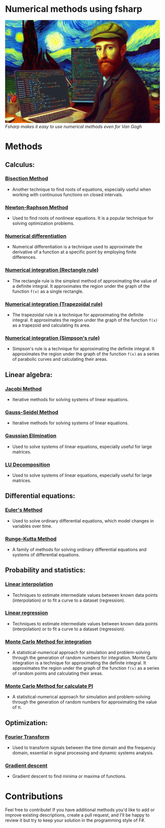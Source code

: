 # Numerical methods using fsharp

![VG using F#](./img/VG.jpeg)
_Fsharp makes it easy to use numerical methods even for Van Gogh_

# Methods

## Calculus:

### [Bisection Method](https://github.com/jonas1ara/Numerical-methods-fs/tree/main/src/Bisection-method)

- Another technique to find roots of equations, especially useful when working with continuous functions on closed intervals.

### [Newton-Raphson Method](https://github.com/jonas1ara/Numerical-methods-fs/tree/main/src/Newton-Raphson-method)

- Used to find roots of nonlinear equations. It is a popular technique for solving optimization problems.

### [Numerical differentiation](https://github.com/jonas1ara/Numerical-methods-fs/tree/main/src/Numerical-differentiation)

- Numerical differentiation is a technique used to approximate the derivative of a function at a specific point by employing finite differences. 

### [Numerical integration (Rectangle rule)](https://github.com/jonas1ara/Numerical-methods-fs/tree/main/src/Numerical-integration-rectangle-rule)

- The rectangle rule is the simplest method of approximating the value of a definite integral. It approximates the region under the graph of the function `f(x)` as a single rectangle.

### [Numerical integration (Trapezoidal rule)](https://github.com/jonas1ara/Numerical-methods-fs/tree/main/src/Numerical-integration-trapezoidal-rule)

- The trapezoidal rule is a technique for approximating the definite integral. It approximates the region under the graph of the function `f(x)` as a trapezoid and calculating its area.

### [Numerical integration (Simpson's rule)](https://github.com/jonas1ara/Numerical-methods-fs/tree/main/src/Numerical-integration-simpson-rule)

- Simpson's rule is a technique for approximating the definite integral. It approximates the region under the graph of the function `f(x)` as a series of parabolic curves and calculating their areas.

## Linear algebra:

### [Jacobi Method]() 

- Iterative methods for solving systems of linear equations.

### [Gauss-Seidel Method]()

- Iterative methods for solving systems of linear equations.

### [Gaussian Elimination]()

- Used to solve systems of linear equations, especially useful for large matrices.

### [LU Decomposition]()

- Used to solve systems of linear equations, especially useful for large matrices.

## Differential equations:

### [Euler's Method]()

- Used to solve ordinary differential equations, which model changes in variables over time.

### [Runge-Kutta Method]()

- A family of methods for solving ordinary differential equations and systems of differential equations.

## Probability and statistics:

### [Linear interpolation]()

- Techniques to estimate intermediate values between known data points (interpolation) or to fit a curve to a dataset (regression).

### [Linear regression]() 

- Techniques to estimate intermediate values between known data points (interpolation) or to fit a curve to a dataset (regression).

### [Monte Carlo Method for integration]()

- A statistical-numerical approach for simulation and problem-solving through the generation of random numbers for integration. Monte Carlo integration is a technique for approximating the definite integral. It approximates the region under the graph of the function `f(x)` as a series of random points and calculating their areas.


### [Monte Carlo Method for calculate PI]()

- A statistical-numerical approach for simulation and problem-solving through the generation of random numbers for approximating the value of π.

## Optimization:

### [Fourier Transform]()

- Used to transform signals between the time domain and the frequency domain, essential in signal processing and dynamic systems analysis.

### [Gradient descent]()

- Gradient descent to find minima or maxima of functions.

# Contributions

Feel free to contribute! If you have additional methods you'd like to add or improve existing descriptions, create a pull request, and I'll be happy to review it but try to keep your solution in the programming style of F#.

